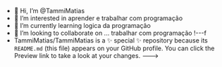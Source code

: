 - 👋 Hi, I’m @TammiMatias
- 👀 I’m interested in aprender e trabalhar com programação
- 🌱 I’m currently learning  logica da programação 
- 💞️ I’m looking to collaborate on ... trabalhar com programação !---f
- TammiMatias/TammiMatias is a ✨ special ✨ repository because its `README.md` (this file) appears on your GitHub profile.
You can click the Preview link to take a look at your changes.
--->
